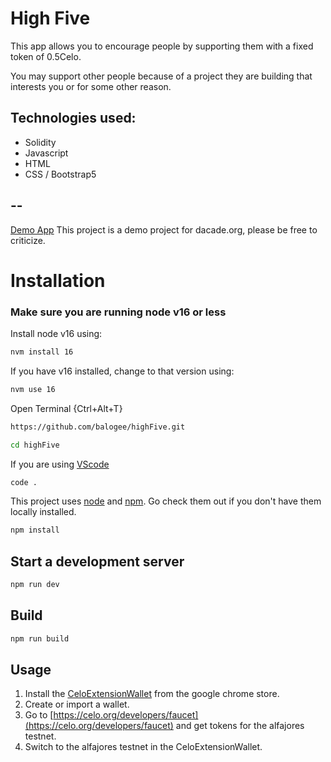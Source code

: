 # High Five

This app allows you to encourage people by supporting them with a fixed token of 0.5Celo.

You may support other people because of a project they are building that interests you or for some other reason.

## Technologies used:
* Solidity
* Javascript
* HTML
* CSS / Bootstrap5

## --

[Demo App](https://balogee.github.io/highFive)
This project is a demo project for dacade.org, please be free to criticize.

# Installation

### Make sure you are running node v16 or less
Install node v16 using:
```sh
nvm install 16
```
If you have v16 installed, change to that version using:
```sh
nvm use 16
```

Open Terminal {Ctrl+Alt+T}

```sh
https://github.com/balogee/highFive.git
```

```sh
cd highFive
```
If you are using [VScode](https://code.visualstudio.com)
```sh
code .
```

This project uses [node](http://nodejs.org) and [npm](https://npmjs.com). Go check them out if you don't have them locally installed.

```sh
npm install
```

## Start a development server

```sh
npm run dev
```

## Build

```sh
npm run build
```
## Usage
1. Install the [CeloExtensionWallet](https://chrome.google.com/webstore/detail/celoextensionwallet/kkilomkmpmkbdnfelcpgckmpcaemjcdh) from the google chrome store.
2. Create or import a wallet.
3. Go to [https://celo.org/developers/faucet](https://celo.org/developers/faucet) and get tokens for the alfajores testnet.
4. Switch to the alfajores testnet in the CeloExtensionWallet.
